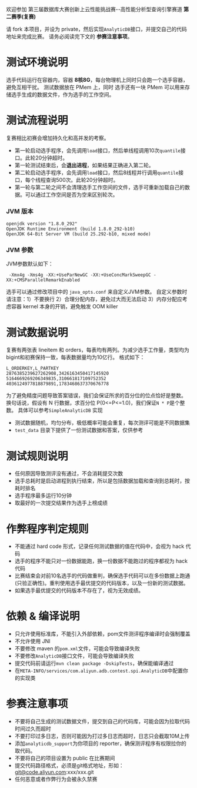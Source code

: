 
欢迎参加 第三届数据库大赛创新上云性能挑战赛--高性能分析型查询引擎赛道 **第二赛季(复赛)**

请 fork 本项目，并设为 private，然后实现`AnalyticDB`接口，并提交自己的代码地址来完成比赛。
请务必阅读完下文的 **参赛注意事项**。

# 测试环境说明
选手代码运行在容器内，容器 **8核8G**，每台物理机上同时只会跑一个选手容器，避免互相干扰。
测试数据放在 PMem 上，同时 选手还有一块 PMem 可以用来存储选手生成的数据文件，作为选手的工作空间。

# 测试流程说明
复赛相比初赛会增加持久化和高并发的考察。
- 第一轮启动选手程序，会先调用`load`接口，然后单线程调用10次`quantile`接口。此轮20分钟超时。
- 第一轮测试结束后，会**退出进程**，如果结果正确进入第二轮。
- 第二轮启动选手程序，会先调用`load`接口，然后8线程并行调用`quantile`接口，每个线程查询500次。此轮20分钟超时。
- 第一轮与第二轮之间不会清理选手工作空间的文件，选手可重新加载自己的数据。可以通过工作空间是否为空来区别轮次。

### JVM 版本
```
openjdk version "1.8.0_292"
OpenJDK Runtime Environment (build 1.8.0_292-b10)
OpenJDK 64-Bit Server VM (build 25.292-b10, mixed mode)
```

### JVM 参数
JVM参数默认如下：
```
 -Xmx4g -Xms4g -XX:+UseParNewGC -XX:+UseConcMarkSweepGC -XX:+CMSParallelRemarkEnabled
```
选手可以通过修改项目中的 `java_opts.conf` 来自定义JVM参数。
自定义参数时请注意：1）不要换行 2）合理分配内存，避免过大而无法启动 3）内存分配应考虑容器 kernel 本身的开销，避免触发 OOM killer


# 测试数据说明
复赛有两张表 lineitem 和 orders，每表均有两列。为减少选手工作量，类型均为bigint和初赛保持一致，每表数据量均为10亿行。
格式如下：
```
L_ORDERKEY,L_PARTKEY
2876385239627262908,3426163450417145920
5164669269206349835,310661817109752352
4036124977818879891,1783468637370676778
```

为了避免精度问题导致答案错误，我们会保证所求的百分位的位点恰好是整数。
换句话说，假设有 N 行数据，求百分位 P(0<=P<=1.0)，我们保证`N * P`是个整数。 
具体可以参考`SimpleAnalyticDB` 实现

- 测试数据随机，均匀分布，极低概率可能会重复，每次测评可能是不同数据集
- `test_data` 目录下提供了一份测试数据和答案，仅供参考

# 测试规则说明
- 任何原因导致测评没有通过，不会消耗提交次数
- 选手总耗时是启动进程到执行结束，所以是包括数据加载和查询到总耗时，按耗时排名
- 选手程序最多运行10分钟
- 取最好的一次提交结果作为选手上榜成绩

# 作弊程序判定规则
- 不能通过 hard code 形式，记录任何测试数据的值在代码中，会视为 hack 代码
- 选手的程序不能只对一份数据能跑，换一份数据不能跑过的程序都视为 hack 代码
- 比赛结束会对前10名选手的代码做重判，确保选手代码可以在多份数据上跑通(只验正确性)。重判使用选手最优提交的代码版本，以及一份新的测试数据。
- 如果选手最优提交的代码版本不存在了，视为无效成绩。

# 依赖 & 编译说明
- 只允许使用标准库，不能引入外部依赖，pom文件测评程序编译时会强制覆盖
- 不允许使用 JNI
- 不要修改 maven 的`pom.xml`文件，可能会导致编译失败
- 不要修改`AnalyticDB`接口文件，可能会导致编译失败  
- 提交代码前请运行`mvn clean package -DskipTests`，确保能编译通过
- 在`META-INFO/services/com.aliyun.adb.contest.spi.AnalyticDB`中配置你的实现类

# 参赛注意事项
- 不要将自己生成的测试数据文件，提交到自己的代码库，可能会因为拉取代码时间过久而超时
- 不要打印过多日志，否则可能因为打过多日志而超时，日志只会截取10M上传
- 添加`analyticdb_support`为你项目的 reporter，确保测评程序有权限拉你的取代码。
- 不要将自己的项目设置为 public 在比赛期间
- 提交代码路径格式，必须是git格式地址，形如：git@code.aliyun.com:xxx/xxx.git  
- 任何恶意或者作弊行为会被永久禁赛
